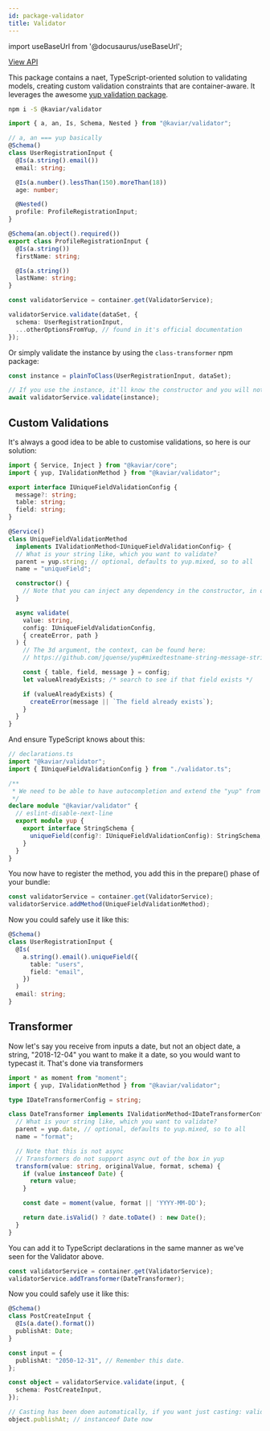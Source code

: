 ```yaml
---
id: package-validator
title: Validator
---
```


import useBaseUrl from '@docusaurus/useBaseUrl';

<div className="view-api-container">
          <a href={useBaseUrl('static/api/validator/')} target="_blank" className="view-api">
            View API
          </a>
        </div>

This package contains a naet, TypeScript-oriented solution to validating models, creating custom validation constraints that are container-aware. It leverages the awesome [yup validation package](https://github.com/jquense/yup).

```bash
npm i -S @kaviar/validator
```

```typescript
import { a, an, Is, Schema, Nested } from "@kaviar/validator";

// a, an === yup basically
@Schema()
class UserRegistrationInput {
  @Is(a.string().email())
  email: string;

  @Is(a.number().lessThan(150).moreThan(18))
  age: number;

  @Nested()
  profile: ProfileRegistrationInput;
}

@Schema(an.object().required())
export class ProfileRegistrationInput {
  @Is(a.string())
  firstName: string;

  @Is(a.string())
  lastName: string;
}
```

```typescript
const validatorService = container.get(ValidatorService);

validatorService.validate(dataSet, {
  schema: UserRegistrationInput,
  ...otherOptionsFromYup, // found in it's official documentation
});
```

Or simply validate the instance by using the `class-transformer` npm package:

```typescript
const instance = plainToClass(UserRegistrationInput, dataSet);

// If you use the instance, it'll know the constructor and you will not have to provide the schema model
await validatorService.validate(instance);
```

## Custom Validations

It's always a good idea to be able to customise validations, so here is our solution:

```typescript
import { Service, Inject } from "@kaviar/core";
import { yup, IValidationMethod } from "@kaviar/validator";

export interface IUniqueFieldValidationConfig {
  message?: string;
  table: string;
  field: string;
}

@Service()
class UniqueFieldValidationMethod
  implements IValidationMethod<IUniqueFieldValidationConfig> {
  // What is your string like, which you want to validate?
  parent = yup.string; // optional, defaults to yup.mixed, so to all
  name = "uniqueField";

  constructor() {
    // Note that you can inject any dependency in the constructor, in our case, a database or api service
  }

  async validate(
    value: string,
    config: IUniqueFieldValidationConfig,
    { createError, path }
  ) {
    // The 3d argument, the context, can be found here:
    // https://github.com/jquense/yup#mixedtestname-string-message-string--function-test-function-schema

    const { table, field, message } = config;
    let valueAlreadyExists; /* search to see if that field exists */

    if (valueAlreadyExists) {
      createError(message || `The field already exists`);
    }
  }
}
```

And ensure TypeScript knows about this:

```typescript
// declarations.ts
import "@kaviar/validator";
import { IUniqueFieldValidationConfig } from "./validator.ts";

/**
 * We need to be able to have autocompletion and extend the "yup" from within our validator.
 */
declare module "@kaviar/validator" {
  // eslint-disable-next-line
  export module yup {
    export interface StringSchema {
      uniqueField(config?: IUniqueFieldValidationConfig): StringSchema;
    }
  }
}
```

You now have to register the method, you add this in the prepare() phase of your bundle:

```typescript
const validatorService = container.get(ValidatorService);
validatorService.addMethod(UniqueFieldValidationMethod);
```

Now you could safely use it like this:

```typescript
@Schema()
class UserRegistrationInput {
  @Is(
    a.string().email().uniqueField({
      table: "users",
      field: "email",
    })
  )
  email: string;
}
```

## Transformer

Now let's say you receive from inputs a date, but not an object date, a string, "2018-12-04" you want to make it a date, so you would want to typecast it. That's done via transformers

```typescript
import * as moment from "moment";
import { yup, IValidationMethod } from "@kaviar/validator";

type IDateTransformerConfig = string;

class DateTransformer implements IValidationMethod<IDateTransformerConfig, Date> {
  // What is your string like, which you want to validate?
  parent = yup.date, // optional, defaults to yup.mixed, so to all
  name = "format";

  // Note that this is not async
  // Transformers do not support async out of the box in yup
  transform(value: string, originalValue, format, schema) {
    if (value instanceof Date) {
      return value;
    }

    const date = moment(value, format || 'YYYY-MM-DD');

    return date.isValid() ? date.toDate() : new Date();
  }
}
```

You can add it to TypeScript declarations in the same manner as we've seen for the Validator above.

```typescript
const validatorService = container.get(ValidatorService);
validatorService.addTransformer(DateTransformer);
```

Now you could safely use it like this:

```typescript
@Schema()
class PostCreateInput {
  @Is(a.date().format())
  publishAt: Date;
}

const input = {
  publishAt: "2050-12-31", // Remember this date.
};

const object = validatorService.validate(input, {
  schema: PostCreateInput,
});

// Casting has been doen automatically, if you want just casting: validatorService.cast(input)
object.publishAt; // instanceof Date now
```
